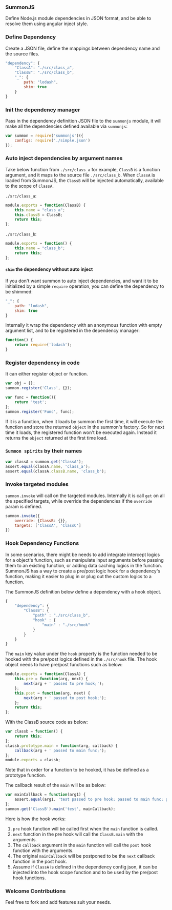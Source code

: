 ### SummonJS
Define Node.js module dependencies in JSON format, and be able to resolve them using angular inject style.

### Define Dependency
Create a JSON file, define the mappings between dependency name and the source files.
```javascript
"dependency": {
    "ClassA": "./src/class_a",
    "ClassB": "./src/class_b",
    "_": {
        path: "lodash",
        shim: true
    }
}
```

### Init the dependency manager
Pass in the dependency definition JSON file to the `summonjs` module, it will make all the dependencies defined available via `summonjs`:
```javascript
var summon = require('summonjs')({
    configs: require('./simple.json')
});
```

### Auto inject dependencies by argument names
Take below function from `./src/class_a` for example, `ClassB` is a function argument, and it maps to the source file `./src/class_b`. When `ClassA` is loaded from SummonJS, the `ClassB` will be injected automatically, available to the scope of `ClassA`.

`./src/class_a`:
```javascript
module.exports = function(ClassB) {
	this.name = "class_a";
	this.classB = ClassB;
	return this;
};
```

`./src/class_b`:
```javascript
module.exports = function() {
	this.name = "class_b";
	return this;
};
```

#### `shim` the dependency without auto inject
If you don't want summon to auto inject dependencies, and want it to be initialized by a simple `require` operation, you can define the dependency to be shimmed:
```javascript
"_": {
    path: "lodash",
    shim: true
}
```

Internally it wrap the dependency with an anonymous function with empty argument list, and to be registered in the dependency manager:
```javascript
function() {
    return require('lodash');
}
```

### Register dependency in code
It can either register object or function.
```javascript
var obj = {};
summon.register('Class', {});

var func = function(){
    return 'test';
};
summon.register('Func', func);
```

If it is a function, when it loads by summon the first time, it will execute the function and store the returned `object` in the summon's factory. So for next time it loads, the registered function won't be executed again. Instead it returns the `object` returned at the first time load.

### `Summon spirits` by their names
```javascript
var classA = summon.get('ClassA');
assert.equal(classA.name, 'class_a');
assert.equal(classA.classB.name, 'class_b');
```

### Invoke targeted modules
`summon.invoke` will call on the targeted modules. Internally it is call `get` on all the specified targets, while override the dependencies if the `override` param is defined.
```javascript
summon.invoke({
    override: {ClassB: {}},
    targets: ['ClassA', 'ClassC']
})
```

### Hook Dependency Functions
In some scenarios, there might be needs to add integrate intercept logics for a object's function, such as manipulate input arguments before passing them to an existing function, or adding data caching logics in the function. SummonJS has a way to create a pre/post logic hook for a dependency's function, making it easier to plug in or plug out the custom logics to a function.

The SummonJS definition below define a dependency with a hook object.
```javascript
{
	"dependency": {
		"ClassB": {
            "path" : "./src/class_b",
            "hook" : {
                "main" : "./src/hook"
            }
        }
	}
}
```

The `main` key value under the `hook` property is the function needed to be hooked with the pre/post logics defined in the `./src/hook` file. The hook object needs to have pre/post functions such as below:
```javascript
module.exports = function(ClassA) {
	this.pre = function(arg, next) {
        next(arg + ' passed to pre hook;');
    };
    this.post = function(arg, next) {
        next(arg + ' passed to post hook;');
    };
	return this;
};
```

With the ClassB source code as below:
```javascript
var classb = function() {
	return this;
};
classb.prototype.main = function(arg, callback) {
	callback(arg + ' passed to main func;');
};
module.exports = classb;
```

Note that in order for a function to be hooked, it has be defined as a prototype function.

The callback result of the `main` will be as below:
```javascript
var mainCallback = function(arg1) {
    assert.equal(arg1, 'test passed to pre hook; passed to main func; passed to post hook;');
};
summon.get('ClassB').main('test', mainCallback);
```

Here is how the hook works:
1. `pre` hook function will be called first when the `main` function is called.
2. `next` function in the pre hook will call the `ClassB.main` with the arguments.
3. The `callback` argument in the `main` function will call the `post` hook function with the arguments.
4. The original `mainCallback` will be postponed to be the `next` callback function in the post hook.
5. Assume if `ClassA` is defined in the dependency config json, it can be injected into the hook scope function and to be used by the pre/post hook functions.

### Welcome Contributions
Feel free to fork and add features suit your needs.
